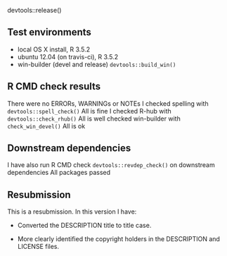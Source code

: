 devtools::release()

## Test environments
* local OS X install, R 3.5.2
* ubuntu 12.04 (on travis-ci), R 3.5.2
* win-builder (devel and release) `devtools::build_win()`

## R CMD check results
There were no ERRORs, WARNINGs or NOTEs
I checked spelling with `devtools::spell_check()`
All is fine
I checked R-hub with `devtools::check_rhub()`
All is well
checked win-builder with `check_win_devel()`
All is ok

## Downstream dependencies
I have also run R CMD check `devtools::revdep_check()` on downstream dependencies 
All packages passed 

## Resubmission
This is a resubmission. In this version I have:

* Converted the DESCRIPTION title to title case.

* More clearly identified the copyright holders in the DESCRIPTION
  and LICENSE files.
